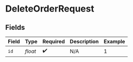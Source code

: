 # DeleteOrderRequest


## Fields

| Field              | Type               | Required           | Description        | Example            |
| ------------------ | ------------------ | ------------------ | ------------------ | ------------------ |
| `id`               | *float*            | :heavy_check_mark: | N/A                | 1                  |